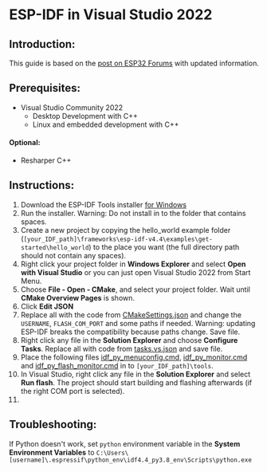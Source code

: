 # ESP-IDF in Visual Studio 2022

## Introduction:
This guide is based on the [post on ESP32 Forums](https://esp32.com/viewtopic.php?f=40&t=18924) with updated information.

## Prerequisites:
<ul>
  <li> Visual Studio Community 2022
    <ul>
      <li> Desktop Development with C++ </li>
      <li> Linux and embedded development with C++ </li>
    </ul>
</ul>

#### Optional:
<ul>
  <li> Resharper C++
</ul>

## Instructions:

1. Download the ESP-IDF Tools installer [for Windows](https://docs.espressif.com/projects/esp-idf/en/latest/esp32/get-started/windows-setup.html)
2. Run the installer. Warning: Do not install in to the folder that contains spaces.
3. Create a new project by copying the hello_world example folder (`[your_IDF_path]\frameworks\esp-idf-v4.4\examples\get-started\hello_world`) to the place you want (the full directory path should not contain any spaces).
4. Right click your project folder in **Windows Explorer** and select **Open with Visual Studio** or you can just open Visual Studio 2022 from Start Menu.
5. Choose **File - Open - CMake**, and select your project folder. Wait until **CMake Overview Pages** is shown.
6. Click **Edit JSON**
7. Replace all with the code from [CMakeSettings.json](CMakeSettings.json) and change the `USERNAME`, `FLASH_COM_PORT` and some paths if needed. Warning: updating ESP-IDF breaks the compatibility because paths change. Save file.
8. Right click any file in the **Solution Explorer** and choose **Configure Tasks**. Replace all with code from [tasks.vs.json](tasks.vs.json) and save file.
9. Place the following files [idf_py_menuconfig.cmd](idf_py_menuconfig.cmd), [idf_py_monitor.cmd](idf_py_monitor.cmd) and [idf_py_flash_monitor.cmd](idf_py_flash_monitor.cmd) in to `[your_IDF_path]\tools`.
10. In Visual Studio, right click any file in the **Solution Explorer** and select **Run flash**. The project should start building and flashing afterwards (if the right COM port is selected).
11. 

## Troubleshooting:

If Python doesn't work, set `python` environment variable in the **System Environment Variables** to `C:\Users\[username]\.espressif\python_env\idf4.4_py3.8_env\Scripts\python.exe`
